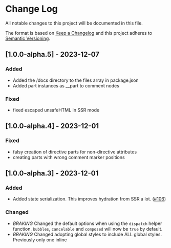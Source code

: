 # Change Log

All notable changes to this project will be documented in this file.

The format is based on [Keep a Changelog](http://keepachangelog.com/) and this project adheres to [Semantic Versioning](http://semver.org/).

<!--
   PRs should document their user-visible changes (if any) in the
   Unreleased section, uncommenting the header as necessary.
-->

<!-- ## Unreleased -->
<!-- ### Added -->
<!-- ### Changed -->
<!-- ### Removed -->
<!-- ### Fixed -->

## [1.0.0-alpha.5] - 2023-12-07

### Added

-   Added the /docs directory to the files array in package.json
-   Added part instances as __part to comment nodes

### Fixed

-   fixed escaped unsafeHTML in SSR mode

## [1.0.0-alpha.4] - 2023-12-01

### Fixed

-   falsy creation of directive parts for non-directive attributes
-   creating parts with wrong comment marker positions

## [1.0.0-alpha.3] - 2023-12-01

### Added

-   Added state serialization. This improves hydration from SSR a lot. ([#106](https://github.com/webtides/element-js/pull/106))

### Changed

-   _BRAKING_ Changed the default options when using the `dispatch` helper function. `bubbles`, `cancelable` and `composed` will now be `true` by default.
-   _BRAKING_ Changed adopting global styles to include ALL global styles. Previously only one inline <style> with the ID of '#globalStyles' would be adopted. For more information see the docs.

### Removed

-   _BRAKING_ Removed `i18n` helper function. See CHANGELOG how to implement it yourself or use a third party library.

## [1.0.0-alpha.2] - 2023-08-23

### Added

-   Added JSDocs for everything in the codebase. This will especially be helpful when using constructor options.

## [1.0.0-alpha.1] - 2023-08-15

### Added

-   Added our own versions of directives and template helpers ([#67](https://github.com/webtides/element-js/pull/67))

### Changed

-   _BRAKING_ Uses a new custom renderer for the `TemplateElement`. It replaces the old `lit-html` renderer. The API and usage should be exactly the same. The only thing to do/change is the use of the old `lit-html` directives. For detailed instructions see the upgrade guide. ([#67](https://github.com/webtides/element-js/pull/67))
-   _BREAKING_ `element-js` will now also trigger the `afterUpdate` hook right after the `connected` hook. This is to reduce the cases where you had to do the same things in `connected` and `afterUpdate`. You can now remove those duplicate calls from the `connected` hook. ([#60](https://github.com/webtides/element-js/pull/60))
-   _BREAKING_ Changed `package.json` type to `module`. This should hopefully not break anything. `element-js` is either used directly from the browser or through a bundler. In both cases the added type: module should not matter. ([#64](https://github.com/webtides/element-js/pull/64))

### Removed

-   _BREAKING_ Removed the `lit-html` dependency. `element-js` is now officially dependency free! ([#67](https://github.com/webtides/element-js/pull/67))
-   _BREAKING_ Removed the deprecated `BaseElement` constructor option `childListUpdate`. Please use the "mutationObserverOptions" dictionary instead. See the docs for more info. ([#99](https://github.com/webtides/element-js/pull/99))
-   _BREAKING_ Removed the `hooks` map in the `BaseElement`. Using the hooks() map for lifecycle hooks is deprecated! Please overwrite the existing lifecycle hook functions. See the docs for more info. ([#99](https://github.com/webtides/element-js/pull/99))
-   _BREAKING_ Removed the `computed` map in the `BaseElement`. Using the computed() map for computed properties is deprecated! Please use regular JS getters and return the computed value. See the docs for more info. ([#99](https://github.com/webtides/element-js/pull/99))
-   _BREAKING_ Removed all occurrences of `ShadyCSS` in `StyledElement`. ([#99](https://github.com/webtides/element-js/pull/99))

## [0.7.4] - 2023-11-24

### Added

-   storeception (reactive store properties in parent stores)
-   context injection in shadow elements requests travel though shadow roots
-   defer element connection (disables client side code until called manually)

### Fixed

-   late context injection if parent mounts after child (loading order)
-   stores updating elements that want to be updated

## [0.7.3] - 2023-03-07

### Fixed

-   last release was tagged wrong

## [0.7.2] - 2023-03-03

### Fixed

-   watcher callbacks for injected stores

## [0.7.1] - 2023-03-03

### Added

-   Elements are now able to watch Stores

### Fixed

-   Injection of falsy values

## [0.7.0] - 2023-02-13

### Added

-   Dependency Injection via Context Protocol 💉
-   Provide reactive Properties or entire Stores via: provideProperties() { return { name : value}}
-   Inject / Request them via injectProperties() { return { name : 'defaultValue'}}

### Changed

-   docs structure

### Fixed

-   Cannot re-render slotted light dom when using the vanilla renderer https://github.com/webtides/element-js/issues/76
-   adds Vanilla Renderer Tests

## [0.6.2] - 2022-11-18

### FIXED

-   Store always switching to singleProperty Mode if constructed without any arguments.

## [0.6.1] - 2022-11-18

### ADDED

-   Store watch() map to control internal store state scope

## [0.6.0] - 2022-11-17

### ADDED

-   StoreProperty for shared application state
-   Directives for Vanilla Renderer

## [0.5.0] - 2022-09-13

### Changed

-   improved the performance of the vanilla-renderer

### Removed

-   setting attributes as properties during dom diffing for the vanilla renderer. This is potentially a **breaking** change if you used attributes with the "." (dot) notation

## [0.4.3] - 2022-07-06

### ADDED

-   parse option to propertyOptions that can be either a boolean OR a function for custom parsing
-   enhance reflect option in propertyOptions that it can also be a function for custom reflection

## [0.4.2] - 2022-02-03

### Fixed

-   vanilla-renderer: fixes attribute comparsion

## [0.4.1] - 2022-02-01

### Fixed

-   refs="id[]" indexing keys not nodes _rolleyes_

### Added

-   refs="id[]" aka possibbility to refrence a list of nodes to the $refs map.

## [0.4.0] - 2022-01-28

### Added

-   a "vanilla" renderer with support for hydration and no dependencies

### Changed

-   uses new @web/test-runner isntead of karma (#27)

## [0.3.3] - 2021-09-22

### Added

-   optional complex event callback notation to support addEventListener options (i.E. for passive Event Listeners )
-   Example: {listener: () => {}, options: { passive: true } }
-   docs
-   tests

## [0.3.2] - 2021-03-09

### Added

-   bundled version of `element-js` to use from a CDN and be able to prototype in tools like CodePen etc.

## [0.3.1] - 2020-12-08

### Fixed

-   i18n fallback values

### Added

-   i18n tests

## [0.3.0] - 2020-07-27

### Added

-   first batch/draft of the documentation
-   property/attribute reflection via constructor options (see the [Documentation](/docs/README.md#propertyoptions) for more info)
-   mutationObserverOptions to enable observing subtree mutations (see the [Documentation](/docs/README.md#mutationobserveroptions) for more info)

### Removed

-   `childListUpdate` constructor option has been deprecated and will be removed before `1.0`

## [0.2.0] - 2020-07-01

### Changed

-   uses shady-render instead of render from `lit-html` for rendering templates to be compatible with the shady-css polyfill
-   refactored and simplified `StyledElement`s handling/loading of style sheets

## [0.1.0] - 2020-06-26

-   initial release

